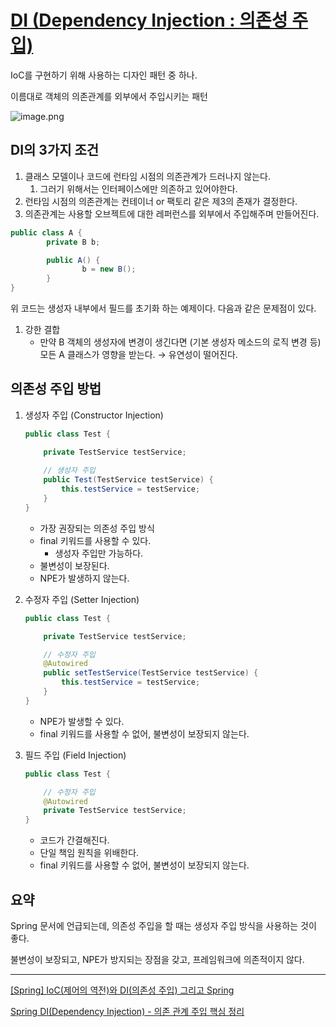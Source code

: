 # [DI (Dependency Injection : 의존성 주입)](https://lhseunge.notion.site/Spring-DI-IoC-138f35ec632d802497f4f32de226a256)

IoC를 구현하기 위해 사용하는 디자인 패턴 중 하나.

이름대로 객체의 의존관계를 외부에서 주입시키는 패턴

![image.png](https://prod-files-secure.s3.us-west-2.amazonaws.com/3b7f15ab-70ad-4846-9d78-be18878b5470/085595b0-e6d1-4c87-8721-897a46fee3bd/image.png)

## DI의 3가지 조건

1. 클래스 모델이나 코드에 런타임 시점의 의존관계가 드러나지 않는다. 
    1. 그러기 위해서는 인터페이스에만 의존하고 있어야한다. 
2. 런타임 시점의 의존관계는 컨테이너 or 팩토리 같은 제3의 존재가 결정한다. 
3. 의존관계는 사용할 오브젝트에 대한 레퍼런스를 외부에서 주입해주며 만들어진다.

```java
public class A {    
		private B b;     

		public A() {        
				b = new B();    
		}
}
```

위 코드는 생성자 내부에서 필드를 초기화 하는 예제이다. 다음과 같은 문제점이 있다. 

1. 강한 결합
    - 만약 B 객체의 생성자에 변경이 생긴다면 (기본 생성자 메소드의 로직 변경 등) 모든 A 클래스가 영향을 받는다. → 유연성이 떨어진다.

## 의존성 주입 방법

1. 생성자 주입 (Constructor Injection)
    
    ```java
    public class Test {
    
    	private TestService testService;
    	
    	// 생성자 주입
    	public Test(TestService testService) {
    		this.testService = testService;
    	}
    }
    ```
    
    - 가장 권장되는 의존성 주입 방식
    - final 키워드를 사용할 수 있다.
        - 생성자 주입만 가능하다.
    - 불변성이 보장된다.
    - NPE가 발생하지 않는다.
2. 수정자 주입 (Setter Injection)
    
    ```java
    public class Test {
    
    	private TestService testService;
    
    	// 수정자 주입
    	@Autowired
    	public setTestService(TestService testService) {
    		this.testService = testService;
    	}
    }
    ```
    
    - NPE가 발생할 수 있다.
    - final 키워드를 사용할 수 없어, 불변성이 보장되지 않는다.
3. 필드 주입 (Field Injection)
    
    ```java
    public class Test {
    
    	// 수정자 주입
    	@Autowired
    	private TestService testService;
    }
    ```
    
    - 코드가 간결해진다.
    - 단일 책임 원칙을 위배한다.
    - final 키워드를 사용할 수 없어, 불변성이 보장되지 않는다.

## 요약

Spring 문서에 언급되는데, 의존성 주입을 할 때는 생성자 주입 방식을 사용하는 것이 좋다. 

불변성이 보장되고, NPE가 방지되는 장점을 갖고, 프레임워크에 의존적이지 않다. 

---

[[Spring] IoC(제어의 역전)와 DI(의존성 주입) 그리고 Spring](https://oneul-losnue.tistory.com/364)

[Spring DI(Dependency Injection) - 의존 관계 주입 핵심 정리](https://backendcode.tistory.com/249)
